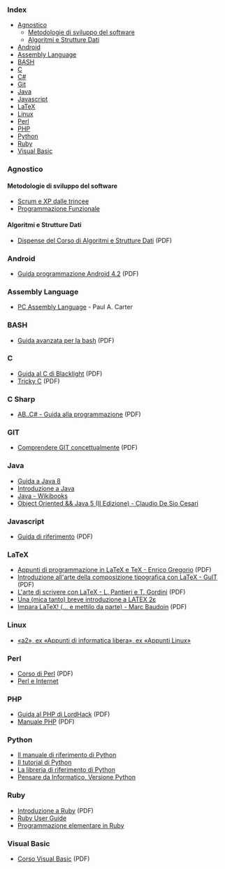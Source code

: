 ### Index

* [Agnostico](#agnostico)
  * [Metodologie di sviluppo del software](#metodologie-di-sviluppo-del-software)
  * [Algoritmi e Strutture Dati](#algoritmi-e-strutture-dati)
* [Android](#android)
* [Assembly Language](#assembly-language)
* [BASH](#bash)
* [C](#c)
* [C#](#c-sharp)
* [Git](#git)
* [Java](#java)
* [Javascript](#javascript)
* [LaTeX](#latex)
* [Linux](#linux)
* [Perl](#perl)
* [PHP](#php)
* [Python](#python)
* [Ruby](#ruby)
* [Visual Basic](#visual-basic)


### Agnostico

#### Metodologie di sviluppo del software

* [Scrum e XP dalle trincee](http://www.open-ware.org/ita/news/kniberg1.htm)
* [Programmazione Funzionale](http://minimalprocedure.pragmas.org/writings/programmazione_funzionale/programmazione_funzionale.html)


#### Algoritmi e Strutture Dati

* [Dispense del Corso di Algoritmi e Strutture Dati](http://www.dmi.unict.it/nicosia/lectures/programmazione-scientifica/algo.pdf) (PDF)


### Android

* [Guida programmazione Android 4.2](http://www.sprik.it/download/guida-programmazione-android-4-2/) (PDF)


### Assembly Language

* [PC Assembly Language](http://drpaulcarter.com/pcasm/) - Paul A. Carter


### BASH

* [Guida avanzata per la bash](http://www.dmi.unict.it/diraimondo/web/wp-content/uploads/classes/so/mirror-stuff/abs-guide.pdf) (PDF)


### C

* [Guida al C di Blacklight](http://blacklight.gotdns.org/guidac.pdf) (PDF)
* [Tricky C](http://www.ba.infn.it/~pierro/ebook/trickyc.pdf) (PDF)


### C Sharp

* [AB..C# - Guida alla programmazione](http://www.youblisher.com/p/21542-ABC-Guida-alla-programmazione/) (PDF)


### GIT

* [Comprendere GIT concettualmente](http://www.linuxtrent.it/sites/default/files/Comprendere%20Git%20concettualmente%20-%20Marco%20Ciampa%20-%20r1.pdf) (PDF)


### Java

* [Guida a Java 8](http://twiki.di.uniroma1.it/pub/Metod_prog/RS_INFO/lezioni.html)
* [Introduzione a Java](http://www.ateneonline.it/hyperbook/j_book/java2.htm)
* [Java - Wikibooks](https://it.wikibooks.org/wiki/Java)
* [Object Oriented && Java 5 (II Edizione) - Claudio De Sio Cesari](http://www.claudiodesio.com/download/oo_&&_java_5.zip)


### Javascript

* [Guida di riferimento](http://www.econ.uniurb.it/laerte/Reti_Internet_1/materiale/JavaScript.pdf) (PDF)


### LaTeX

* [Appunti di programmazione in LaTeX e TeX - Enrico Gregorio](http://profs.sci.univr.it/~gregorio/introtex.pdf) (PDF)
* [Introduzione all'arte della composizione tipografica con LaTeX - GuIT](http://www.guitex.org/home/images/doc/guidaguit-b5.pdf) (PDF)
* [L'arte di scrivere con LaTeX - L. Pantieri e T. Gordini](http://www.lorenzopantieri.net/LaTeX_files/ArteLaTeX.pdf) (PDF)
* [Una (mica tanto) breve introduzione a LATEX 2ε](http://www.ctan.org/tex-archive/info/lshort/italian)
* [Impara LaTeX! (... e mettilo da parte) - Marc Baudoin](https://users.dimi.uniud.it/~gianluca.gorni/TeX/itTeXdoc/impara_latex.pdf) (PDF)


### Linux

* [«a2», ex «Appunti di informatica libera», ex «Appunti Linux»](http://archive.org/download/AppuntiDiInformaticaLibera/)


### Perl

* [Corso di Perl](http://www.perl.it/documenti/articoli/mb_corso_perl/mb_corso_perl.pdf) (PDF)
* [Perl e Internet](http://www.ateneonline.it/hyperbook/p_book/perl2.htm)


### PHP

* [Guida al PHP di LordHack](http://www.lordhack.altervista.org/brdp.pdf) (PDF)
* [Manuale PHP](http://francescomuscolo.altervista.org/manuale_PHP.pdf) (PDF)


### Python

* [Il manuale di riferimento di Python](http://docs.python.it/html/ref/)
* [Il tutorial di Python](http://docs.python.it/html/tut/)
* [La libreria di riferimento di Python](http://docs.python.it/html/lib/)
* [Pensare da Informatico, Versione Python](http://www.python.it/doc/Howtothink/Howtothink-html-it/index.htm)


### Ruby

* [Introduzione a Ruby](http://tesi.cab.unipd.it/22937/1/Tesina_-_Introduzione_a_Ruby.pdf) (PDF)
* [Ruby User Guide](http://ruby-it.org/rug_it.zip)
* [Programmazione elementare in Ruby](http://minimalprocedure.pragmas.org/writings/programmazione_elementare_ruby/corso_elementare_ruby.html)


### Visual Basic

* [Corso Visual Basic](http://www.webalice.it/kindofapple/corsovb.pdf) (PDF)
